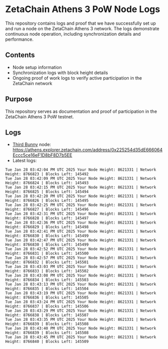 # ZetaChain Athens 3 PoW Node Logs
This repository contains logs and proof that we have successfully set up and run a node on the ZetaChain Athens 3 network. The logs demonstrate continuous node operation, including synchronization details and performance.

## Contents
- Node setup information
- Synchronization logs with block height details
- Ongoing proof of work logs to verify active participation in the ZetaChain network

## Purpose
This repository serves as documentation and proof of participation in the ZetaChain Athens 3 PoW testnet.

## Logs

- [Third Bunny](https://thirdbunny.xyz/) node: https://athens.explorer.zetachain.com/address/0x225254d35dE666064Eccc5ce16eF1D8bF8D7b5EE
- Latest logs:
```
Tue Jan 28 03:42:04 PM UTC 2025 Your Node Height: 8621331 | Network Height: 8766823 | Blocks Left: 145492
Tue Jan 28 03:42:09 PM UTC 2025 Your Node Height: 8621331 | Network Height: 8766824 | Blocks Left: 145493
Tue Jan 28 03:42:15 PM UTC 2025 Your Node Height: 8621331 | Network Height: 8766825 | Blocks Left: 145494
Tue Jan 28 03:42:20 PM UTC 2025 Your Node Height: 8621331 | Network Height: 8766826 | Blocks Left: 145495
Tue Jan 28 03:42:25 PM UTC 2025 Your Node Height: 8621331 | Network Height: 8766827 | Blocks Left: 145496
Tue Jan 28 03:42:31 PM UTC 2025 Your Node Height: 8621331 | Network Height: 8766828 | Blocks Left: 145497
Tue Jan 28 03:42:36 PM UTC 2025 Your Node Height: 8621331 | Network Height: 8766829 | Blocks Left: 145498
Tue Jan 28 03:42:41 PM UTC 2025 Your Node Height: 8621331 | Network Height: 8766830 | Blocks Left: 145499
Tue Jan 28 03:42:47 PM UTC 2025 Your Node Height: 8621331 | Network Height: 8766830 | Blocks Left: 145499
Tue Jan 28 03:42:52 PM UTC 2025 Your Node Height: 8621331 | Network Height: 8766831 | Blocks Left: 145500
Tue Jan 28 03:42:57 PM UTC 2025 Your Node Height: 8621331 | Network Height: 8766832 | Blocks Left: 145501
Tue Jan 28 03:43:03 PM UTC 2025 Your Node Height: 8621331 | Network Height: 8766833 | Blocks Left: 145502
Tue Jan 28 03:43:08 PM UTC 2025 Your Node Height: 8621331 | Network Height: 8766834 | Blocks Left: 145503
Tue Jan 28 03:43:13 PM UTC 2025 Your Node Height: 8621331 | Network Height: 8766835 | Blocks Left: 145504
Tue Jan 28 03:43:19 PM UTC 2025 Your Node Height: 8621331 | Network Height: 8766836 | Blocks Left: 145505
Tue Jan 28 03:43:24 PM UTC 2025 Your Node Height: 8621331 | Network Height: 8766837 | Blocks Left: 145506
Tue Jan 28 03:43:29 PM UTC 2025 Your Node Height: 8621331 | Network Height: 8766838 | Blocks Left: 145507
Tue Jan 28 03:43:35 PM UTC 2025 Your Node Height: 8621331 | Network Height: 8766839 | Blocks Left: 145508
Tue Jan 28 03:43:40 PM UTC 2025 Your Node Height: 8621331 | Network Height: 8766839 | Blocks Left: 145508
Tue Jan 28 03:43:45 PM UTC 2025 Your Node Height: 8621331 | Network Height: 8766840 | Blocks Left: 145509
```
